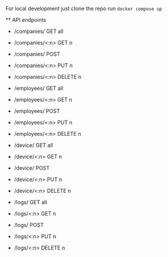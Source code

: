 For local development just clone the repo
run `docker compose up`

** API endpoints

 - /companies/ GET all
 - /companies/<:n> GET n
 - /companies/ POST
 - /companies/<:n> PUT n
 - /companies/<:n> DELETE n

 - /employees/ GET all
 - /employees/<:n> GET n
 - /employees/ POST
 - /employees/<:n> PUT n
 - /employees/<:n> DELETE n

 - /device/ GET all
 - /device/<:n> GET n
 - /device/ POST
 - /device/<:n> PUT n
 - /device/<:n> DELETE n

 - /logs/ GET all
 - /logs/<:n> GET n
 - /logs/ POST
 - /logs/<:n> PUT n
 - /logs/<:n> DELETE n
